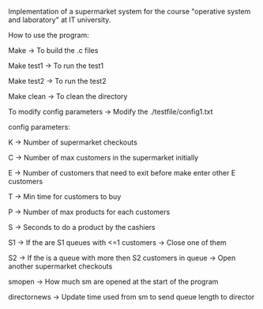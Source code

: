 Implementation of a supermarket system for the course "operative system and laboratory" at IT university.

How to use the program:

Make -> To build the .c files

Make test1 -> To run the test1

Make test2 -> To run the test2

Make clean -> To clean the directory

To modify config parameters -> Modify the ./testfile/config1.txt

config parameters:

K -> Number of supermarket checkouts

C -> Number of max customers in the supermarket initially

E -> Number of customers that need to exit before make enter other E customers

T -> Min time for customers to buy

P -> Number of max products for each customers

S -> Seconds to do a product by the cashiers

S1 -> If the are S1 queues with <=1 customers -> Close one of them

S2 -> If the is a queue with more then S2 customers in queue -> Open another supermarket checkouts

smopen -> How much sm are opened at the start of the program

directornews -> Update time used from sm to send queue length to director
